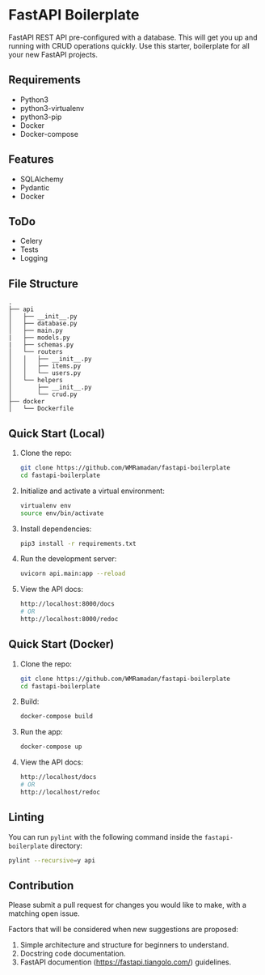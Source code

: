 # FastAPI Boilerplate
FastAPI REST API pre-configured with a database. This will get you up and running with CRUD operations quickly. Use this starter, boilerplate for all your new FastAPI projects.

## Requirements
- Python3
- python3-virtualenv
- python3-pip
- Docker
- Docker-compose

## Features
- SQLAlchemy
- Pydantic
- Docker

## ToDo
- Celery
- Tests
- Logging

## File Structure
```
.
├── api
│   ├── __init__.py
│   ├── database.py
│   ├── main.py
|   ├── models.py
|   ├── schemas.py
│   └── routers
│   │   ├── __init__.py
│   │   ├── items.py
│   │   └── users.py
│   └── helpers
│       ├── __init__.py
│       └── crud.py
├── docker
│   └── Dockerfile
```

## Quick Start (Local)
1. Clone the repo:
    ```bash
    git clone https://github.com/WMRamadan/fastapi-boilerplate
    cd fastapi-boilerplate
    ```
2. Initialize and activate a virtual environment:
    ```bash
    virtualenv env
    source env/bin/activate
    ```

3. Install dependencies:
    ```bash
    pip3 install -r requirements.txt
    ```

4. Run the development server:
    ```bash
    uvicorn api.main:app --reload
    ```
5. View the API docs:
    ```bash
    http://localhost:8000/docs
    # OR
    http://localhost:8000/redoc
    ```

## Quick Start (Docker)
1. Clone the repo:
    ```bash
    git clone https://github.com/WMRamadan/fastapi-boilerplate
    cd fastapi-boilerplate
    ```
2. Build:
    ```bash
    docker-compose build
    ```

3. Run the app:
    ```bash
    docker-compose up
    ```

4. View the API docs:
    ```bash
    http://localhost/docs
    # OR
    http://localhost/redoc
    ```

## Linting
You can run `pylint` with the following command inside the `fastapi-boilerplate` directory:
```bash
pylint --recursive=y api
```

## Contribution

Please submit a pull request for changes you would like to make, with a matching open issue.

Factors that will be considered when new suggestions are proposed:
1. Simple architecture and structure for beginners to understand.
2. Docstring code documentation.
3. FastAPI documention (https://fastapi.tiangolo.com/) guidelines.
